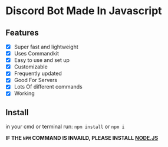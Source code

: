 # Discord Bot Made In Javascript

## Features

- [x] Super fast and lightweight
- [x] Uses Commandkit
- [x] Easy to use and set up
- [x] Customizable
- [x] Frequently updated
- [x] Good For Servers
- [x] Lots Of different commands
- [x] Working

 ## Install

in your cmd or terminal run: `npm install` or `npm i`

  **IF THE `NPM` COMMAND IS INVAILD, PLEASE INSTALL [NODE.JS](https://nodejs.org/en)**
